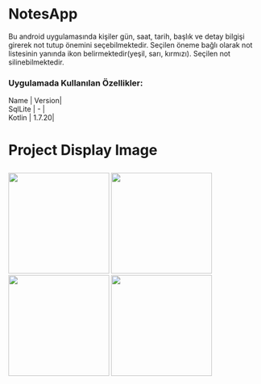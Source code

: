 # NotesApp
Bu android uygulamasında kişiler gün, saat, tarih, başlık ve detay bilgişi girerek not tutup önemini seçebilmektedir. Seçilen öneme bağlı olarak not listesinin yanında ikon belirmektedir(yeşil, sarı, kırmızı). Seçilen not silinebilmektedir. 
### Uygulamada Kullanılan Özellikler:
Name | Version|
  <br>SqlLite | - | </br>
  Kotlin | 1.7.20|  </p> 
# Project Display Image <p> 
  <a href="https://github.com/oykuyildirim/NotesApp/assets/37236494/a639b55e-dc79-494d-b338-e26b0b1ae60f" target="_blank">
    <img src="https://github.com/oykuyildirim/NotesApp/assets/37236494/a639b55e-dc79-494d-b338-e26b0b1ae60f" width="200" style="max-width:100%;"></a>
<a href="https://github.com/oykuyildirim/NotesApp/assets/37236494/2ed037eb-015b-4439-a6bc-7c769034c349" target="_blank">
    <img src="https://github.com/oykuyildirim/NotesApp/assets/37236494/2ed037eb-015b-4439-a6bc-7c769034c349" width="200" style="max-width:100%;"></a>
 <a href="https://github.com/oykuyildirim/NotesApp/assets/37236494/4b982ec6-f1a4-4ea9-aa01-638369d3fb6b" target="_blank">
    <img src="https://github.com/oykuyildirim/NotesApp/assets/37236494/4b982ec6-f1a4-4ea9-aa01-638369d3fb6b" width="200" style="max-width:100%;"></a>  
  <a href="https://github.com/oykuyildirim/NotesApp/assets/37236494/e1a5641a-6013-4644-9690-5ca73c911cfd" target="_blank">
    <img src="https://github.com/oykuyildirim/NotesApp/assets/37236494/e1a5641a-6013-4644-9690-5ca73c911cfd" width="200" style="max-width:100%;"></a>

